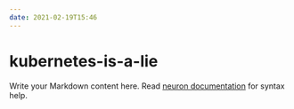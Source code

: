 ```yaml
---
date: 2021-02-19T15:46
---
```


# kubernetes-is-a-lie

Write your Markdown content here. Read [neuron documentation](https://neuron.zettel.page/2011404.html) for syntax help.

